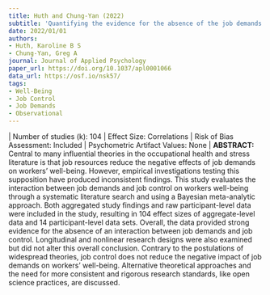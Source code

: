 ```yaml
---
title: Huth and Chung-Yan (2022)
subtitle: 'Quantifying the evidence for the absence of the job demands and job control interaction on workers well-being: A Bayesian meta-analysis'
date: 2022/01/01
authors:
- Huth, Karoline B S 
- Chung-Yan, Greg A
journal: Journal of Applied Psychology
paper_url: https://doi.org/10.1037/apl0001066
data_url: https://osf.io/nsk57/
tags:
- Well-Being
- Job Control
- Job Demands
- Observational
---
```


| Number of studies (k): 104 | Effect Size: Correlations | Risk of Bias Assessment: Included | Psychometric Artifact Values: None | **ABSTRACT:** Central to many influential theories in the occupational health and stress literature is that job resources reduce the negative effects of job demands on workers’ well-being. However, empirical investigations testing this supposition have produced inconsistent findings. This study evaluates the interaction between job demands and job control on workers well-being through a systematic literature search and using a Bayesian meta-analytic approach. Both aggregated study findings and raw participant-level data were included in the study, resulting in 104 effect sizes of aggregate-level data and 14 participant-level data sets. Overall, the data provided strong evidence for the absence of an interaction between job demands and job control. Longitudinal and nonlinear research designs were also examined but did not alter this overall conclusion. Contrary to the postulations of widespread theories, job control does not reduce the negative impact of job demands on workers’ well-being. Alternative theoretical approaches and the need for more consistent and rigorous research standards, like open science practices, are discussed.
